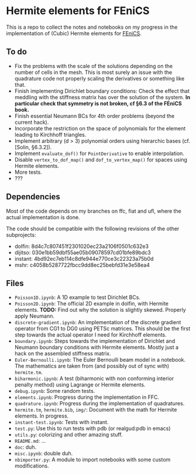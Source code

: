 # Hermite elements for FEniCS #

This is a repo to collect the notes and notebooks on my progress in
the implementation of (Cubic) Hermite elements
for [FEniCS](https://fenicsproject.org/).

## To do ##

* Fix the problems with the scale of the solutions depending on the
  number of cells in the mesh. This is most surely an issue with the
  quadrature code not properly scaling the derivatives or something
  like that.
* Finish implementing Dirichlet boundary conditions: Check the effect
  that meddling with the stiffness matrix has over the solution of the
  system. **In particular check that symmetry is not broken, cf §6.3 of
  the FEniCS book.**
* Finish essential Neumann BCs for 4th order problems (beyond
  the current hack).
* Incorporate the restriction on the space of polynomials for the
  element leading to Kirchhoff triangles.
* Implement arbitrary (d > 3) polynomial orders using hierarchic bases
  (cf. [Solin, §6.3.2]).
* Implement `evaluate_dof()` for `PointDerivative` to enable
  interpolation.
* Disable `vertex_to_dof_map()` and `dof_to_vertex_map()` for spaces
  using Hermite elements.
* More tests.
* ???

## Dependencies ##

Most of the code depends on my branches on ffc, fiat and ufl, where
the actual implementation is done.

The code should be compatible with the following revisions of the
other subprojects:

* dolfin: 8d4c7c807451f2301020ec23a2106f0501c632e3
* dijitso: 030e1bb59dbf55ae05b09078597cd01bfe89bdc3
* instant: 4bd92ec7eb114c8dfe944e770ce3c22323a75b0d
* mshr: c4058b5287722fbcc9dd8ec25bebfd31e3e58ea4


## Files ##

* `Poisson1D.ipynb`: A 1D example to test Dirichlet BCs.
* `Poisson2D.ipynb`: The official 2D example in dolfin, with Hermite
  elements. **TODO:** Find out why the solution is slightly
  skewed. Properly apply Neumann.
* `discrete-gradient.ipynb`: An implementation of the discrete
  gradient operator from CG1 to DG0 using PETSc matrices. This should
  be the first step towards the actual operator I need for Kirchhoff
  elements.
* `boundary.ipynb`: Steps towards the implementation of Dirichlet and
  Neumann boundary conditions with Hermite elements. Mostly just a
  hack on the assembled stiffness matrix.
* `Euler-Bernoulli.ipynb`: The Euler Bernoulli beam model in a
   notebook.  The mathematics are taken from (and possibly out of sync
   with) `hermite.tm`.
* `biharmonic.ipynb`: A test (biharmonic with non conforming interior
   penalty method) using Lagrange or Hermite elements.
* `debug.ipynb`: Some random tests.
* `elements.ipynb`: Progress during the implementation in FFC.
* `quadrature.ipynb`: Progress during the implementation of
   quadratures.
* `hermite.tm`, `hermite.bib`, `img/`: Document with the math for
  Hermite elements. In progress.
* `instant-test.ipynb`: Tests with instant.
* `test.py`: Use this to run tests with pdb (or realgud:pdb in emacs)
* `utils.py`: colorizing and other amazing stuff.
* `README.md`: ...
* `doc`: duh.
* `misc.ipynb`: double duh.
* `nbimporter.py`: A module to import notebooks with some custom
  modifications.
